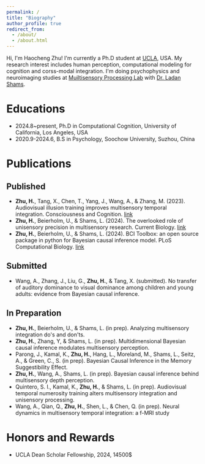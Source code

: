 ```yaml
---
permalink: /
title: "Biography"
author_profile: true
redirect_from: 
  - /about/
  - /about.html
---
```


Hi, I'm Haocheng Zhu! I'm currently a Ph.D student at [UCLA](https://www.ucla.edu), USA. My research interest includes human perception, computational modeling for cognition and corss-modal integration. I'm doing psychophysics and neuroimaging studies at [Muiltisensory Processing Lab](https://shamslab.psych.ucla.edu) with [Dr. Ladan Shams]([https://www.ucla.edu](https://scholar.google.com/citations?user=ws5IamUAAAAJ&hl=zh-CN)).

Educations
======
* 2024.8~present, Ph.D in Computational Cognition, University of California, Los Angeles, USA
* 2020.9-2024.6, B.S in Psychology, Soochow University, Suzhou, China

Publications
======

Published
------
* **Zhu, H.**, Tang, X., Chen, T., Yang, J., Wang, A., & Zhang, M. (2023). Audiovisual illusion training improves multisensory temporal integration. Consciousness and Cognition. [link](https://doi.org/10.1016/j.concog.2023.103478)
* **Zhu, H.**, Beierholm, U., & Shams, L. (2024). The overlooked role of unisensory precision in multisensory research. Current Biology. [link](https://doi.org/10.1016/j.cub.2024.01.057)
* **Zhu, H.**, Beierholm, U., & Shams, L. (2024). BCI Toolbox: an open source package in python for Bayesian causal inference model. PLoS Computational Biology. [link](https://doi.org/10.1101/2024.01.02.573851)   

Submitted
------
* Wang, A., Zhang, J., Liu, G., **Zhu, H.**, & Tang, X. (submitted). No transfer of auditory dominance to visual dominance among children and young adults: evidence from Bayesian causal inference.

In Preparation
------
* **Zhu, H.**, Beierholm, U., & Shams, L. (in prep). Analyzing multisensory integration do's and don'ts.
* **Zhu, H.**, Zhang, Y, & Shams, L. (in prep). Multidimensional Bayesian causal inference modulates multisensory perception.
* Parong, J., Kamal, K., **Zhu, H.**, Hang, L., Moreland, M., Shams, L., Seitz, A., & Green, C., S. (in prep). Bayesian Causal Inference in the Memory Suggestibility Effect.
* **Zhu, H.**, Wang, A., Shams, L. (in prep). Bayesian causal inference behind multisensory depth perception.
* Quintero, S. I., Kamal, K., **Zhu, H.**, & Shams, L. (in prep). Audiovisual temporal numerosity training alters multisensory integration and unisensory processing.
* Wang, A., Qian, Q., **Zhu, H.**, Shen, L., & Chen, Q. (in prep). Neural dynamics in multisensory temporal integration: a f-MRI study

Honors and Rewards
======
* UCLA Dean Scholar Fellowship, 2024, 14500$
